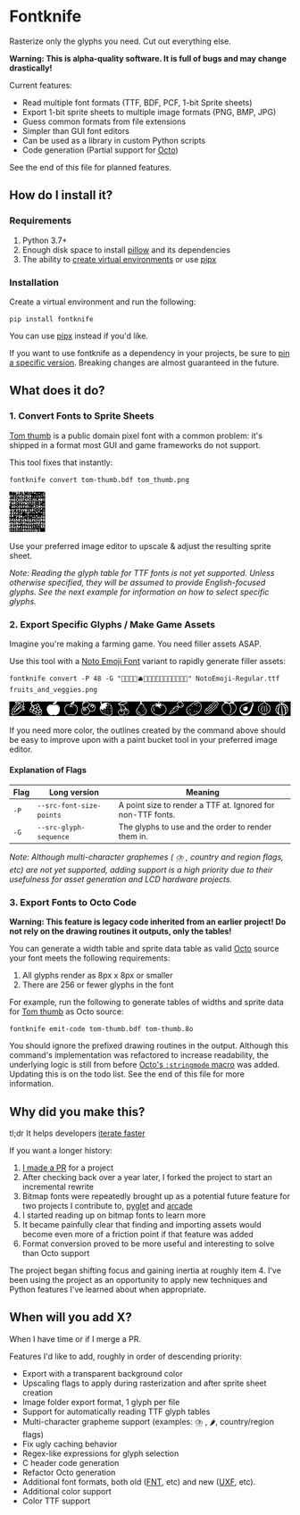 # Fontknife

Rasterize only the glyphs you need. Cut out everything else.

**Warning: This is alpha-quality software. It is full of bugs and may change drastically!**

Current features:

* Read multiple font formats (TTF, BDF, PCF, 1-bit Sprite sheets)
* Export 1-bit sprite sheets to multiple image formats (PNG, BMP, JPG)
* Guess common formats from file extensions
* Simpler than GUI font editors
* Can be used as a library in custom Python scripts
* Code generation (Partial support for [Octo](https://github.com/JohnEarnest/Octo))

See the end of this file for planned features.

## How do I install it?

### Requirements

1. Python 3.7+
2. Enough disk space to install [pillow](https://pillow.readthedocs.io/en/stable/)
   and its dependencies
3. The ability to [create virtual environments](https://docs.python.org/3/library/venv.html)
   or use [pipx](https://pypa.github.io/pipx/)

### Installation
Create a virtual environment and run the following:

```commandline
pip install fontknife
```

You can use [pipx](https://pypa.github.io/pipx/) instead if you'd like.

If you want to use fontknife as a dependency in your projects, be sure to
[pin a specific version](https://pip.pypa.io/en/stable/topics/repeatable-installs/#pinning-the-package-versions).
Breaking changes are almost guaranteed in the future.

## What does it do?

### 1. Convert Fonts to Sprite Sheets

[Tom thumb](https://robey.lag.net/2010/01/23/tiny-monospace-font.html) is a
public domain pixel font with a common problem: it's shipped in a format
most GUI and game frameworks do not support.

This tool fixes that instantly:

```commandline
fontknife convert tom-thumb.bdf tom_thumb.png
```

![A PNG spritesheet of tom thumb.bdf](https://raw.githubusercontent.com/pushfoo/fontknife/master/doc/tom-thumb.png)

Use your preferred image editor to upscale & adjust the resulting sprite sheet.

*Note: Reading the glyph table for TTF fonts is not yet supported. Unless otherwise
specified, they will be assumed to provide English-focused glyphs. See the next example
for information on how to select specific glyphs.*

### 2. Export Specific Glyphs / Make Game Assets

Imagine you're making a farming game. You need filler assets ASAP.

Use this tool with a
[Noto Emoji Font](https://fonts.google.com/noto/specimen/Noto+Emoji)
variant to rapidly generate filler assets:

```commandline
fontknife convert -P 48 -G "🌽🍇🍎🍏🫐🍓🍒🍐🍅🥕🥔🥒🍑🥑🧅🍈" NotoEmoji-Regular.ttf fruits_and_veggies.png
```

![Fruit and vegetable emoji exported as a PNG sprite sheet](https://raw.githubusercontent.com/pushfoo/fontknife/master/doc/fruits_and_veggies.png)

If you need more color, the outlines created by the command above should be easy
to improve upon with a paint bucket tool in your preferred image editor.

#### Explanation of Flags
| Flag | Long version             | Meaning                                                     |
|------|--------------------------|-------------------------------------------------------------|
| `-P` | `--src-font-size-points` | A point size to render a TTF at. Ignored for non-TTF fonts. |
| `-G` | `--src-glyph-sequence`   | The glyphs to use and the order to render them in.          |

*Note: Although multi-character graphemes ( ⛈️ , country and region flags, etc) are not yet supported,
adding support is a high priority due to their usefulness for asset generation and LCD hardware projects.*

### 3. Export Fonts to Octo Code

**Warning: This feature is legacy code inherited from
an earlier project!  Do not rely on the drawing routines it
outputs, only the tables!**

You can generate a width table and sprite data table as valid
[Octo](https://github.com/JohnEarnest/Octo) source
your font meets the following requirements:

1. All glyphs render as 8px x 8px or smaller
2. There are 256 or fewer glyphs in the font

For example, run the following to generate tables of widths and sprite data
for [Tom thumb](https://robey.lag.net/2010/01/23/tiny-monospace-font.html)
as Octo source:

```commandline
fontknife emit-code tom-thumb.bdf tom-thumb.8o
```

You should ignore the prefixed drawing routines in the output. Although this
command's implementation was refactored to increase readability, the underlying
logic is still from before
[Octo's `:stringmode` macro](http://johnearnest.github.io/Octo/docs/Manual.html#strings)
was added. Updating this is on the todo list. See the end of this file for more
information.

## Why did you make this?

tl;dr It helps developers [iterate faster](https://www.youtube.com/watch?v=rDjrOaoHz9s)

If you want a longer history:

1. [I made a PR](https://github.com/jdeeny/octofont/pull/5) for a project
2. After checking back over a year later, I forked the project to start an incremental rewrite
3. Bitmap fonts were repeatedly brought up as a potential future feature for
   two projects I contribute to, [pyglet](https://github.com/pyglet/pyglet)
   and [arcade](https://github.com/pythonarcade/arcade)
4. I started reading up on bitmap fonts to learn more 
5. It became painfully clear that finding and importing assets would become
   even more of a friction point if that feature was added
6. Format conversion proved to be more useful and interesting to solve than
   Octo support

The project began shifting focus and gaining inertia at roughly item 4. I've
been using the project as an opportunity to apply new techniques and Python
features I've learned about when appropriate.

## When will you add X?

When I have time or if I merge a PR.

Features I'd like to add, roughly in order of descending priority:

* Export with a transparent background color
* Upscaling flags to apply during rasterization and after sprite sheet creation
* Image folder export format, 1 glyph per file
* Support for automatically reading TTF glyph tables
* Multi-character grapheme support (examples: ⛈️ , 🌶️, country/region flags)
* Fix ugly caching behavior
* Regex-like expressions for glyph selection
* C header code generation
* Refactor Octo generation
* Additional font formats, both old
  ([FNT](https://web.archive.org/web/20110513200924/http://support.microsoft.com/kb/65123), etc)
  and new ([UXF](https://wiki.xxiivv.com/site/ufx_format.html), etc).
* Additional color support
* Color TTF support
